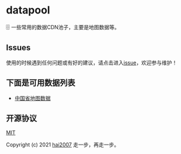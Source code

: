 # datapool
🗄️ 一些常用的数据CDN池子，主要是地图数据等。

## Issues
使用的时候遇到任何问题或有好的建议，请点击进入[issue](https://github.com/hai2007/datapool/issues)，欢迎参与维护！

## 下面是可用数据列表

- [中国省地图数据](./china.geoJSON/README.md)

开源协议
---------------------------------------
[MIT](https://github.com/hai2007/datapool/blob/master/LICENSE)

Copyright (c) 2021 [hai2007](https://hai2007.gitee.io/sweethome/) 走一步，再走一步。
